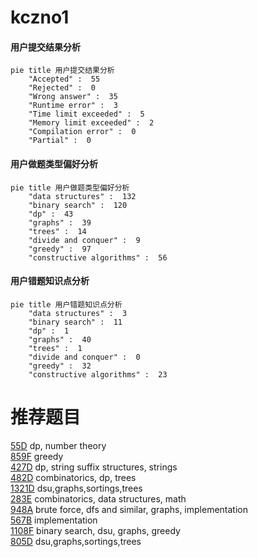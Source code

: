 # kczno1

<!-- tabs:start -->



#### **用户提交结果分析**

```mermaid
pie title 用户提交结果分析
    "Accepted" :  55
    "Rejected" :  0
    "Wrong answer" :  35
    "Runtime error" :  3
    "Time limit exceeded" :  5
    "Memory limit exceeded" :  2
    "Compilation error" :  0
    "Partial" :  0
```

#### **用户做题类型偏好分析**

```mermaid
pie title 用户做题类型偏好分析
    "data structures" :  132
    "binary search" :  120
    "dp" :  43
    "graphs" :  39
    "trees" :  14
    "divide and conquer" :  9
    "greedy" :  97
    "constructive algorithms" :  56
```
#### **用户错题知识点分析**

```mermaid
pie title 用户错题知识点分析
    "data structures" :  3
    "binary search" :  11
    "dp" :  1
    "graphs" :  40
    "trees" :  1
    "divide and conquer" :  0
    "greedy" :  32
    "constructive algorithms" :  23
```



<!-- tabs:end -->
# 推荐题目
[55D](https://codeforces.com/contest/55/problem/D)		dp,
                        number theory		  
[859F](https://codeforces.com/contest/859/problem/F)		greedy		  
[427D](https://codeforces.com/contest/427/problem/D)		dp,
                        string suffix structures,
                        strings		  
[482D](https://codeforces.com/contest/482/problem/D)		combinatorics,
                        dp,
                        trees		  
[1321D](https://codeforces.com/contest/1321/problem/D)		dsu,graphs,sortings,trees		  
[283E](https://codeforces.com/contest/283/problem/E)		combinatorics,
                        data structures,
                        math		  
[948A](https://codeforces.com/contest/948/problem/A)		brute force,
                        dfs and similar,
                        graphs,
                        implementation		  
[567B](https://codeforces.com/contest/567/problem/B)		implementation		  
[1108F](https://codeforces.com/contest/1108/problem/F)		binary search,
                        dsu,
                        graphs,
                        greedy		  
[805D](https://codeforces.com/contest/805/problem/D)		dsu,graphs,sortings,trees		  
